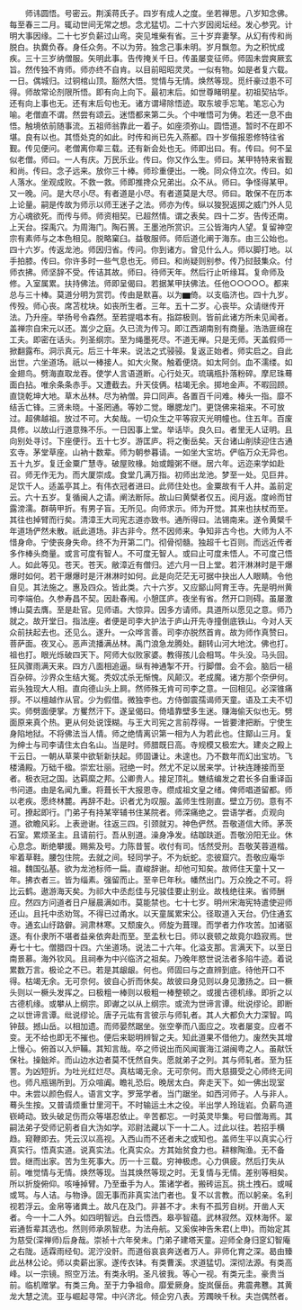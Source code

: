 <!-- { "loadSidebar": true } -->
　　师讳圆悟。号密云。荆溪蒋氏子。四岁有成人之度。坐若禅思。八岁知念佛。每至春三二月。辄动世间无常之想。念尤猛切。二十六岁因阅坛经。发心参究。计明大事因缘。二十七岁负薪过山弯。突见堆柴有省。三十岁弃妻孥。从幻有传和尚脱白。执爨负舂。身任众务。不以为劳。独念己事未明。岁月飘忽。为之积忧成疾。三十三岁纳僧服。矢明此事。告传掩关千日。传虽屡变征师。师固未尝爽厥玄旨。然传独不肯师。师亦终不自肯。以目前昭昭灵灵。一似有物。如是者复六载。一日。偶城归。过铜棺山顶。豁然大悟。觉情与无情。焕然等现。觅纤豪过患不可得。师故常论剂限所悟。即有向上向下。最初末后。如世尊睹明星。初祖契拈华。还有向上事也无。还有末后句也无。诸方谓埽除悟迹。取东坡手忘笔。笔忘心为喻。老僧直不谓。然尝有颂云。迷悟都来第二头。个中唯悟可为俦。若还一息不由悟。触境依前随事流。五祖师翁靠此一着子。如座须弥山。圆悟道。暂时不在即不堪。良有以也。其悟处克的如此。时传和尚已先入燕都。四十岁偕报恩修特往省觐。传见便问。老僧离你辈三载。还有新会处也无。师即出曰。有。传曰。何不呈似老僧。师曰。一人有庆。万民乐业。传曰。你又作么生。师曰。某甲特特来省觐和尚。传曰。念子远来。放你三十棒。师珍重便出。一晚。同众侍立次。传曰。如人落水。坐观成败。不救一救。师即推搀众兄弟出。众不从。师曰。争怪得某甲。又一晚。问。是大尽小尽。有者道是小尽。有者道莫是大尽。师曰。敢保不在历本上论量。嗣是传故为师示以师王迷子之法。师亦为传。纵以狻猊返掷之威门外人见方心魂欲死。而传与师。师资相契。已超然情。谓之表矣。四十二岁。告传还南。上天台。探禹穴。为周海门。陶石篑。王墨池所赏识。三公皆海内人望。复留神空宗有素师与之本色相见。脱略窠臼。益敬服师。师后道化阐于海东。由三公始也。四十六岁。传返龙池。师因归省。传问。你到诸方。曾见什么人。师以脚打地。以手拍膝。传曰。你许多时一些气息也无。师曰。和尚疑则别参。传乃挝鼓集众。付师衣拂。师坚辞不受。传诘其故。师曰。待师天年。然后行止听缘耳。复命师及修。入室属累。扶持佛法。师即呈偈曰。若据某甲扶佛法。任他○○○○○。都来总与三十棒。莫道分明为赏罚。传由是默喜。以为▆倚。以支临济也。四十九岁。传殁。师心丧。席苫枕块。如丧所生者。三年。五十二岁。心丧毕。众请继传开法。乃升座。举扬号令森然。至若提唱本有。指踪极则。皆前此诸方所未见闻者。盖禅宗自宋元以还。嵩少之庭。久已流为传习。即江西湖南别有商量。浩浩匪绵在工夫。即密在话头。列圣纲宗。至为绳墨死尽。不道无禅。只是无师。天盖假师一掀翻露布。洞示真元。后三十年来。说法之式骎骎。复返正始者。师实启之。自此出世。六坐道场。祇以一棒接人。如大火聚。触着便烧。如太阿剑。血不濡缕。如金翅鸟。劈海直取龙吞。使学人言语道断。心行处灭。琉璃瓶扑落粉碎。摩尼珠蓦面白拈。唯余条条赤手。又遭截去。升天伎俩。枯竭无余。掷地金声。不暇回顾。直饶乾坤大地。草木丛林。尽为衲僧。异口同声。各置百千问难。棒头一指。靡不结舌亡锋。三贤未晓。十圣罔通。等妙二觉。曝腮龙门。更饶佛来祖来。不可放过。超佛越祖。放过不可。大矣哉。一切众生之平等寂灭光明幢也。住五年。百废具修。以故山行道意殊不乐。一日因事上堂。举话毕。良久曰。者里无人证明。且向别处寻讨。下座便行。五十七岁。游匡庐。将之衡岳矣。天台诸山削牍迎住古通玄寺。茅堂草座。山衲十数辈。师为朝参暮请。一如坐大宝坊。俨临万众无异也。五十九岁。复迁金粟广慧寺。破屋败椽。始或饘粥不继。居六年。远迩来学如赴召。师无作无为。而大厦崇成。食堂几满万指。初师出龙池。梦至一处。见巨井。足饮千人。适盖亭其上。有伟衣冠者进曰。此师住处也。金粟故有千人井。盖前定云。六十五岁。复循闽人之请。阐法断际。故山曰黄檗者仅五。阅月返。度岭而甘露滂濡。群萌甲折。有男子盲。无所见。向师求示。师为开觉。其来也扶杖而至。其往也掉臂而行矣。清漳王大司宪志道亦致书。通所得曰。法锡南来。遂令黄檗千年道场俨然未散。祇此道场。非古非今。然不因师来。争知非古今也。大师为人不惜身命。宁使丧身失命。终不为开第二门。彻骨彻髓。独超千七百则。而远近传者多作棒头商量。或言可度有智人。不可度无智人。或曰止可度未悟人。不可度己悟人。如此等见。苍天。苍天。敝漳近有僧归。述六月一日上堂。若汗淋淋时是干爆爆时如何。若干爆爆时是汗淋淋时如何。此是向茫茫无可据中抉出人人眼睛。令他自见。其法施之。惠及四众。皆此类。六十六岁。又应鄮山阿育王寺。先是明州黄司李端伯。久参寿昌不契。因赴春闱。小憩匡庐。夜坐有省。然开口则碍。虽屡激博山莫去膺。至是赴官。见师语。大惊异。因多方请师。具道所以愿见之意。师乃就之。故开堂日。指法座。者便是司李大护法于庐山开先寺撞倒底铁山。今对人天众前扶起去也。还见么。遂升。一众哗言善。司李亦脱然首肯。故为师作真赞曰。菩萨面。夜叉心。恶声流播满丛林。禹门浪急龙腾处。翻转山河大地沈。佛也打。祖也打。眼光烁破四天下。阿师大似败家婆。教得孩儿会相骂。牛头没。马头回。狂风骤雨满天来。四方八面相追逼。纵有神通掣不开。行脚僧。会不会。脑后一槌百杂碎。沙界众生结大冤。秃奴忒杀无惭愧。风颠汉。老成魔。诸方那个奈伊何。岩头独现大人相。直向德山头上屙。然师殊无肯可司李之意。一回相见。必深锥痛拶。不以檀越作从官。少为假借。微独李也。方侍御震孺谒师天童。语及工夫不切实。师劈面便掌。方矍然汗下。遂呈偈曰。倚墙靠壁多生迷。赚海偷天似也无。劈面原来真个热。更从何处说馍糊。与王大司宪之言前荐得。一皆要津把断。宁使生身陷地狱。不将佛法当人情。师之绝情离识第一相为人为若此也。住鄮山三月。复为绅士与司李请住太白名山。当是时。师腊既日高。寺规模又极宏大。建炎之殿上干云日。一朝从草莱中欲斩新扶起。师固谦让。未遑也。乃不数年而幻出宝坊。飞楼涌殿。万础千楹。崇宏壮丽。冠绝一时。然尤不足以居来学。计袂连踵接而至者。极衣冠之国。达羁縻之邦。公卿贵人。接足顶礼。魋结编发之君长多自重译函书问道。由是名闻九重。将葺长干大报恩寺。缵成祖文皇之绪。俾师唱道留都。师以老疾。愿终林麓。再辞不赴。识者尤为叹服。盖师生性刚直。壁立万仞。意有不可。撩起即行。门弟子有持某宰辅书住某院者。师深痛绝之。尝语学者。贞观向道。欲瞻风彩。上表逊谢。往返三四。引颈就刃。神色俨然。吾敬道信大师。茅茨石室。累烦圣主。且请前行。吾从别道。澡身净发。结跏趺逝。吾敬汾阳无业。休心息念。断绝攀援。赐紫及号。力陈昔誓。收付有司。恬然受刑。吾敬芙蓉道楷。牢着草鞋。腰包住院。去就之间。轻同学子。不为蚖蛇。恋彼窟穴。吾敬应庵华祖。魏国弘基。欲为龙池标师一扁。直峻辞谢。却他可知矣。故师住天童十又一年。拂衣者三。皆为缁素。强留而止。至辛巳年秋。幡然出门。万众挽之不可。将比云鹤。遨游海天矣。为祁大中丞彪佳与兄骏佳要止别业。故栈绝往来。省师酬应。然四方问道者日户屦晨满如市。莫能禁也。七十七岁。明州宋海宪特遣使迎师还山。且托中丞劝驾。不得已过甬水。以天童属累宋公。径取道入天台。仍住通玄寺。通玄山纡路僻。涧肃林寒。又颓废久。师旋为葺理。而学者力作攻苦。加诸驱逐。有仆隶所不堪者益亲依奔赴而至。至孟秋七日。师以衰顿之故竟尔趋寂焉。世寿七十七。僧腊四十四。六坐道场。说法二十六年。化溢支那。言满天下。以至日南景慕。海外钦风。且祠奉为中兴临济之祖矣。乃晚年愍世说法者多陷牛迹。着说累数万言。极论之不已。若是其龈龈。何也。师固曰与之直辨到底。待他开口不得。枯竭无余。无可奈何。彼自心折而休矣。故彼曰身见则以身见激扬之。曰一橛头则以一橛头发挥之。曰极粗一棒则以极粗一棒整顿之。或援古德机缘。即折之以古德机缘。或攀从上纲宗。即谳之以从上纲宗。或流为世谛言谭。纰说缪论。即断之以世谛言谭。纰说缪论。唐子元竑有言彼示与师轧者。其人大都负大力深智。鸣钟鼓。撼山岳。以相加遗。而师晏然踞坐。张空拳而八面应之。攻者屡变。应者不变。无不给也即无不摧也。便后来聪明辨智之夫。知此道果不借他力。废然失其增上慢心。俯首以入炉鞴。其知言哉。卒之师说出而风闻寰海江湖闽粤之人。虽猒饫保社。操鈯斧。而山边水边者莫不怃然自失。愿就弟子之列。其与师轧者。至为狂詈。为凶短折。为吐光红烂尽。真枯竭无余。无可奈何。而大慈摄受之心师终无间也。师凡瓶锡所到。万众喧阗。瞻礼恐后。晚居太白。奔走天下。如一佛出现室中。未尝以颜色假人。语言文字。罗笼学者。当门踞坐。如西河师子。人与非人。蓦头生按。又普请烦重廿里河干。不时输运土木之役。半出学人玲珑岩。负薪鸟道嵚崎动。致头破足伤而众等堪忍依止。辛苦都忘。一时英灵毕集。号曰僧海焉。其嗣法弟子受师记莂者自大沩如学。邓尉法藏以下一十二人。过此以往。若招手横趋。窥鞭即去。凭云汉以高视。入西山而不还者未之或知也。盖师生平以真实心行真实行。悟真实道。说真实法。化真实众。方其始贫食力也。耕稼陶渔。无不备尝。继而出家。苦为生死事大。历一十三载。穷神极虑。心力俱疲。然后打失从前。唯觉情与无情。焕然等现。当其焕然等现之时。无复情与无情。差别等相矣。所以折旋俯仰。咳唾掉臂。乃至垂手为人。策诸学者。搬砖运瓦。挑土拽石。或喊或骂。与人诘。与物诤。固无事而非真实法门者也。复不以言教。而以躬亲。名利视若浮云。金帛等诸粪土。故凡在及门。非甚不才。未有不孤芳自树。开凿人天者。今一十二人外。如四明智远。白云悟西。皋亭智蕴。武林寂然。双林海怀。翠岩通哲辈其选也。然则师承夙智悲。为法舟航。又奚俟神告朱君(上申)。而始定其为慈受(深禅师)后身哉。崇祯十六年癸未。门弟子建塔天童。迎师全身归窆幻智庵之右陇。适霖雨经旬。泥泞没骭。而道俗哀哀奔送者万人。非师化育之深。曷由臻此丛林公论。师以卖薪出家。遂传衣钵。有类曹溪。求道猛切。深彻法源。有类高峰。以一宗镜。照空万法。有类永明。圣凡彼我。等心一视。有类元圭。豪贵当前。临机赠掌。有类三角。至于力争祖命。靡爱厥身。旋岚偃岳。弗震弗戁。其黄龙大慧之流。亚与崛起寻常。中兴济北。倾企穷八表。芳躅映千秋。夫岂偶然者。
